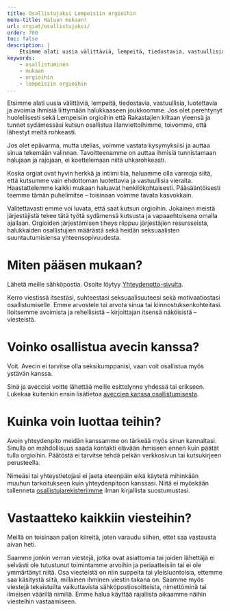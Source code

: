 ```yaml
---
title: Osallistujaksi Lempeisiin orgioihin
menu-title: Haluan mukaan!
url: orgiat/osallistujaksi/
order: 700
toc: false
description: |
    Etsimme alati uusia välittäviä, lempeitä, tiedostavia, vastuullisia, luotettavia ja avoimia ihmisiä liittymään halukkaaseen joukkoomme.
keywords: 
    - osallistuminen
    - mukaan
    - orgioihin
    - lempeisiin orgioihin
...
```


Etsimme alati uusia välittäviä, lempeitä, tiedostavia, vastuullisia, luotettavia ja avoimia ihmisiä liittymään halukkaaseen joukkoomme.
Jos olet perehtynyt huolellisesti sekä Lempeisiin orgioihin että Rakastajien kiltaan yleensä ja tunnet sydämessäsi kutsun osallistua illanviettoihimme, toivomme, että lähestyt meitä rohkeasti.

Jos olet epävarma, mutta utelias, voimme vastata kysymyksiisi ja auttaa sinua tekemään valinnan.
Tavoitteenamme on auttaa ihmisiä tunnistamaan halujaan ja rajojaan, ei koettelemaan niitä uhkarohkeasti.

Koska orgiat ovat hyvin herkkä ja intiimi tila, haluamme olla varmoja siitä, että kutsumme vain ehdottoman luotettavia ja vastuullisia vieraita.
Haastattelemme kaikki mukaan haluavat henkilökohtaisesti.
Pääsääntöisesti teemme tämän puhelimitse – toisinaan voimme tavata kasvokkain.

Valitettavasti emme voi luvata, että saat kutsun orgioihin.
Jokainen meistä järjestäjistä tekee tätä työtä sydämensä kutsusta ja vapaaehtoisena omalla ajallaan.
Orgioiden järjestämisen tiheys riippuu järjestäjien resursseista, halukkaiden osallistujien määrästä sekä heidän seksuaalisten suuntautumisiensa yhteensopivuudesta.

# Miten pääsen mukaan?

Lähetä meille sähköpostia.
Osoite löytyy [Yhteydenotto-sivulta][contact].

[contact]: ../../yhteystiedot/

Kerro viestissä itsestäsi, suhteestasi seksuaalisuuteesi sekä motivaatiostasi osallistumiselle.
Emme arvostele tai arvota sinua tai kiinnostuksenkohteitasi.
Iloitsemme avoimista ja rehellisistä – kirjoittajan itsensä näköisistä – viesteistä.

# Voinko osallistua avecin kanssa?

Voit.
Avecin ei tarvitse olla seksikumppanisi, vaan voit osallistua myös ystävän kanssa.

Sinä ja aveccisi voitte lähettää meille esittelynne yhdessä tai erikseen.
Lukekaa kuitenkin ensin lisätietoa [aveccien kanssa osallistumisesta][avecit].

[avecit]: ../avecit/

# Kuinka voin luottaa teihin?

Avoin yhteydenpito meidän kanssamme on tärkeää myös sinun kannaltasi.
Sinulla on mahdollisuus saada kontakti elävään ihmiseen ennen kuin päätät tulla orgioihin.
Päätöstä ei tarvitse tehdä pelkän verkkosivun tai kutsukirjeen perusteella.

Nimeäsi tai yhteystietojasi ei jaeta eteenpäin eikä käytetä mihinkään muuhun tarkoitukseen kuin yhteydenpitoon kanssasi.
Niitä ei myöskään tallenneta [osallistujarekisteriimme][privacy] ilman kirjallista suostumustasi.

[privacy]: ../../vastuullisuus/tietosuoja/osallistujarekisteri/

# Vastaatteko kaikkiin viesteihin?

Meillä on toisinaan paljon kiireitä, joten varaudu siihen, ettet saa vastausta aivan heti.

Saamme jonkin verran viestejä, jotka ovat asiattomia tai joiden lähettäjä ei selvästi ole tutustunut toimintamme arvoihin ja periaatteisiin tai ei ole ymmärtänyt niitä.
Osa viesteistä on niin suppeita tai yleisluontoisia, ettemme saa käsitystä siitä, millainen ihminen viestin takana on.
Saamme myös viestejä tekaistuilta vaikuttavista sähköpostiosoitteista, nimettöminä tai ilmeisen väärillä nimillä.
Emme halua käyttää rajallista aikaamme näihin viesteihin vastaamiseen.
